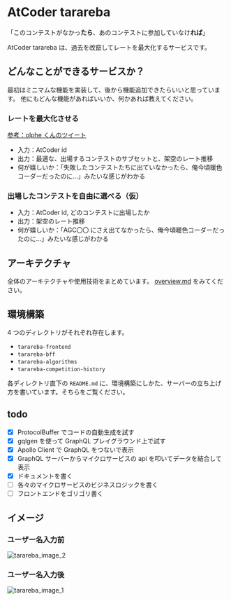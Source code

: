 # AtCoder tarareba
「このコンテストがなかっ**たら**、あのコンテストに参加していなけ**れば**」

AtCoder tarareba は、過去を改竄してレートを最大化するサービスです。

## どんなことができるサービスか？
最初はミニマムな機能を実装して、後から機能追加できたらいいと思っています。
他にもどんな機能があればいいか、何かあれば教えてください。

### レートを最大化させる
[参考：olphe くんのツイート](https://twitter.com/_olphe/status/1221687722324049920?s=20)

- 入力：AtCoder id
- 出力：最適な、出場するコンテストのサブセットと、架空のレート推移
- 何が嬉しいか：「失敗したコンテストたちに出ていなかったら、俺今頃暖色コーダーだったのに...」みたいな感じがわかる

### 出場したコンテストを自由に選べる（仮）

- 入力：AtCoder id, どのコンテストに出場したか
- 出力：架空のレート推移
- 何が嬉しいか：「AGC〇〇 にさえ出てなかったら、俺今頃暖色コーダーだったのに...」みたいな感じがわかる

## アーキテクチャ
全体のアーキテクチャや使用技術をまとめています。
[overview.md](https://github.com/monkukui/atcoder-tarareba/blob/master/docs/overview.md)
をみてください。

## 環境構築
4 つのディレクトリがそれぞれ存在します。

- `tarareba-frontend`
- `tarareba-bff`
- `tarareba-algorithms`
- `tarareba-competition-history`

各ディレクトリ直下の `README.md` に、環境構築にしかた、サーバーの立ち上げ方を書いています。そちらをご覧ください。

## todo
- [x] ProtocolBuffer でコードの自動生成を試す
- [x] gqlgen を使って GraphQL プレイグラウンド上で試す
- [x] Apollo Client で GraphQL をつないで表示
- [x] GraphQL サーバーからマイクロサービスの api を叩いてデータを結合して表示
- [x] ドキュメントを書く
- [ ] 各々のマイクロサービスのビジネスロジックを書く
- [ ] フロントエンドをゴリゴリ書く

## イメージ

### ユーザー名入力前
![tarareba_image_2](https://user-images.githubusercontent.com/47474057/99639464-fb020880-2a8a-11eb-8483-3a0232a0f6bb.jpg)

### ユーザー名入力後
![tarareba_image_1](https://user-images.githubusercontent.com/47474057/99639474-fccbcc00-2a8a-11eb-9d32-c9ca55f1bd30.jpg)
